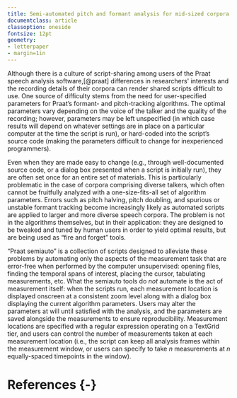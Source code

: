 ```yaml
---
title: Semi-automated pitch and formant analysis for mid-sized corpora
documentclass: article
classoption: oneside
fontsize: 12pt
geometry:
- letterpaper
- margin=1in
---
```


Although there is a culture of script-sharing among users of the Praat speech analysis software,[@praat] differences in researchers' interests and the recording details of their corpora can render shared scripts difficult to use.
One source of difficulty stems from the need for user-specified parameters for Praat’s formant- and pitch-tracking algorithms.
The optimal parameters vary depending on the voice of the talker and the quality of the recording; however, parameters may be left unspecified (in which case results will depend on whatever settings are in place on a particular computer at the time the script is run), or hard-coded into the script’s source code (making the parameters difficult to change for inexperienced programmers).

Even when they are made easy to change (e.g., through well-documented source code, or a dialog box presented when a script is initially run), they are often set once for an entire set of materials.
This is particularly problematic in the case of corpora comprising diverse talkers, which often cannot be fruitfully analyzed with a one-size-fits-all set of algorithm parameters.
Errors such as pitch halving, pitch doubling, and spurious or unstable formant tracking become increasingly likely as automated scripts are applied to larger and more diverse speech corpora.
The problem is not in the algorithms themselves, but in their application: they are designed to be tweaked and tuned by human users in order to yield optimal results, but are being used as “fire and forget” tools.

“Praat semiauto” is a collection of scripts designed to alleviate these problems by automating only the aspects of the measurement task that are error-free when performed by the computer unsupervised: opening files, finding the temporal spans of interest, placing the cursor, tabulating measurements, etc.
What the semiauto tools do _not_ automate is the act of measurement itself: when the scripts run, each measurement location is displayed onscreen at a consistent zoom level along with a dialog box displaying the current algorithm parameters.
Users may alter the parameters at will until satisfied with the analysis, and the parameters are saved alongside the measurements to ensure reproducibility.
Measurement locations are specified with a regular expression operating on a TextGrid tier, and users can control the number of measurements taken at each measurement location (i.e., the script can keep all analysis frames within the measurement window, or users can specify to take _n_ measurements at _n_ equally-spaced timepoints in the window).

# References {-}

<!-- TODO: wrap up with a statement of when you would use the tools (i.e., small-to-medium corpora, or when high accuracy is required like when studying near-mergers) -->
<!-- TODO: cpran: The semiauto tools are distributed through CPrAN [@cpran], so there will also be a brief discussion of that... -->
<!-- TODO: say something about automatic vs hand measurement accuracy? @ShadleEtAl2016 -->
<!-- TODO: other tools in the pipeline: syllable segmentation? -->
<!-- TODO: mention narrow vs wideband for pitch vs formant tool? -->

